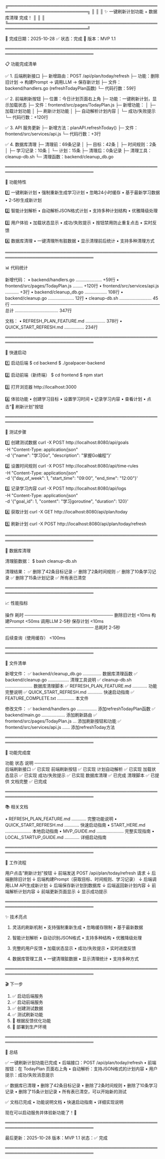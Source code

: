 ╔════════════════════════════════════════════════════════════════════════════╗
║                                                                            ║
║              ✨ 一键刷新计划功能 + 数据库清理 完成！                      ║
║                                                                            ║
╚════════════════════════════════════════════════════════════════════════════╝

📅 完成日期：2025-10-28
✅ 状态：完成
🎯 版本：MVP 1.1

═══════════════════════════════════════════════════════════════════════════════

📋 功能完成清单

✅ 1. 后端刷新接口
   ├─ 新增路由：POST /api/plan/today/refresh
   ├─ 功能：删除旧计划 → 构建Prompt → 调用LLM → 保存新计划
   ├─ 文件：backend/handlers.go (refreshTodayPlan函数)
   └─ 代码行数：59行

✅ 2. 前端刷新按钮
   ├─ 位置：今日计划页面右上角
   ├─ 功能：一键刷新计划，显示加载状态
   ├─ 文件：frontend/src/pages/TodayPlan.js
   ├─ 新增功能：
   │  ├─ 加载计划功能
   │  ├─ 刷新计划功能
   │  ├─ 自动解析计划内容
   │  └─ 成功/失败提示
   └─ 代码行数：+120行

✅ 3. API 服务更新
   ├─ 新增方法：planAPI.refreshToday()
   ├─ 文件：frontend/src/services/api.js
   └─ 代码行数：+3行

✅ 4. 数据库清理
   ├─ 清理前：69条记录
   │  ├─ 目标：42条
   │  ├─ 时间规则：2条
   │  ├─ 学习记录：10条
   │  └─ 计划：15条
   ├─ 清理后：0条记录
   ├─ 清理工具：cleanup-db.sh
   └─ 清理函数：backend/cleanup_db.go

═══════════════════════════════════════════════════════════════════════════════

🎯 功能特性

1️⃣ 一键刷新计划
   • 强制重新生成学习计划
   • 忽略24小时缓存
   • 基于最新学习数据
   • 2-5秒生成新计划

2️⃣ 智能计划解析
   • 自动解析JSON格式计划
   • 支持多种计划结构
   • 优雅降级处理

3️⃣ 用户体验
   • 加载状态显示
   • 成功/失败提示
   • 按钮禁用防止重复点击
   • 实时反馈

4️⃣ 数据库清理
   • 一键清理所有脏数据
   • 显示清理前后统计
   • 支持多种清理方式

═══════════════════════════════════════════════════════════════════════════════

📊 代码统计

新增代码：
  • backend/handlers.go ..................... +59行
  • frontend/src/pages/TodayPlan.js ........ +120行
  • frontend/src/services/api.js ........... +3行
  • backend/cleanup_db.go .................. 108行
  • backend/cleanup.go ..................... 12行
  • cleanup-db.sh .......................... 45行
  ─────────────────────────────────────────────────
  总计 ................................... 347行

文档：
  • REFRESH_PLAN_FEATURE.md ................ 378行
  • QUICK_START_REFRESH.md ................ 234行

═══════════════════════════════════════════════════════════════════════════════

🚀 快速启动

1️⃣ 启动后端
   $ cd backend
   $ ./goalpacer-backend

2️⃣ 启动前端（新终端）
   $ cd frontend
   $ npm start

3️⃣ 打开浏览器
   http://localhost:3000

4️⃣ 体验功能
   • 创建学习目标
   • 设置学习时间
   • 记录学习内容
   • 查看计划
   • 点击"🔄 刷新计划"按钮

═══════════════════════════════════════════════════════════════════════════════

🧪 测试步骤

1️⃣ 创建测试数据
   curl -X POST http://localhost:8080/api/goals \
     -H "Content-Type: application/json" \
     -d '{"name": "学习Go", "description": "掌握Go编程"}'

2️⃣ 设置时间规则
   curl -X POST http://localhost:8080/api/time-rules \
     -H "Content-Type: application/json" \
     -d '{"day_of_week": 1, "start_time": "09:00", "end_time": "12:00"}'

3️⃣ 记录学习内容
   curl -X POST http://localhost:8080/api/logs \
     -H "Content-Type: application/json" \
     -d '{"goal_id": 1, "content": "学习goroutine", "duration": 120}'

4️⃣ 获取计划
   curl -X GET http://localhost:8080/api/plan/today

5️⃣ 刷新计划
   curl -X POST http://localhost:8080/api/plan/today/refresh

═══════════════════════════════════════════════════════════════════════════════

🧹 数据库清理

清理脏数据：
   $ bash cleanup-db.sh

清理结果：
   ✅ 删除了42条目标记录
   ✅ 删除了2条时间规则
   ✅ 删除了10条学习记录
   ✅ 删除了15条计划记录
   ✅ 所有表已清空

═══════════════════════════════════════════════════════════════════════════════

📈 性能指标

操作                    耗时
─────────────────────────────
删除旧计划              <10ms
构建Prompt              <50ms
调用LLM                 2-5秒
保存计划                <10ms
─────────────────────────────
总耗时                  2-5秒

后续查询（使用缓存）    <100ms

═══════════════════════════════════════════════════════════════════════════════

📁 文件清单

新增文件：
  ✅ backend/cleanup_db.go ............... 数据库清理函数
  ✅ backend/cleanup.go ................. 清理工具说明
  ✅ cleanup-db.sh ...................... 数据库清理脚本
  ✅ REFRESH_PLAN_FEATURE.md ............ 功能完整说明
  ✅ QUICK_START_REFRESH.md ............ 快速启动指南
  ✅ FEATURE_COMPLETE.txt .............. 本文件

修改文件：
  ✅ backend/handlers.go ................ 添加refreshTodayPlan函数
  ✅ backend/main.go ................... 添加刷新路由
  ✅ frontend/src/pages/TodayPlan.js ... 添加刷新按钮和功能
  ✅ frontend/src/services/api.js ...... 添加refreshToday方法

═══════════════════════════════════════════════════════════════════════════════

🎯 功能完成度

功能                    状态    说明
─────────────────────────────────────────
后端刷新接口            ✅      已实现
前端刷新按钮            ✅      已实现
计划自动解析            ✅      已实现
加载状态显示            ✅      已实现
成功/失败提示           ✅      已实现
数据库清理              ✅      已完成
清理脚本                ✅      已提供
文档完整                ✅      已完成

═══════════════════════════════════════════════════════════════════════════════

📚 相关文档

  • REFRESH_PLAN_FEATURE.md ............ 完整功能说明
  • QUICK_START_REFRESH.md ............ 快速启动指南
  • START_HERE.md ..................... 本地启动指南
  • MVP_GUIDE.md ...................... 完整实现指南
  • LOCAL_STARTUP_GUIDE.md ............ 详细启动指南

═══════════════════════════════════════════════════════════════════════════════

🔄 工作流程

用户点击"刷新计划"按钮
    ↓
前端发送 POST /api/plan/today/refresh 请求
    ↓
后端删除旧计划
    ↓
后端构建Prompt（获取目标、时间规则、学习记录）
    ↓
后端调用LLM API生成新计划
    ↓
后端保存新计划到数据库
    ↓
后端返回新计划内容
    ↓
前端解析计划内容
    ↓
前端更新页面显示
    ↓
显示成功提示

═══════════════════════════════════════════════════════════════════════════════

✨ 技术亮点

1. 灵活的刷新机制
   • 支持强制重新生成
   • 忽略缓存限制
   • 基于最新数据

2. 智能计划解析
   • 自动识别JSON格式
   • 支持多种结构
   • 优雅降级处理

3. 完整的用户反馈
   • 加载状态显示
   • 成功/失败提示
   • 实时进度反馈

4. 数据库管理工具
   • 一键清理脏数据
   • 显示清理统计
   • 支持多种方式

═══════════════════════════════════════════════════════════════════════════════

🎬 下一步

1. ✅ 启动后端服务
2. ✅ 启动前端服务
3. ✅ 创建测试数据
4. ✅ 测试刷新功能
5. 📝 根据反馈优化功能
6. 🚀 部署到生产环境

═══════════════════════════════════════════════════════════════════════════════

🎉 总结

✅ 一键刷新计划功能已完成
   • 后端接口：POST /api/plan/today/refresh
   • 前端按钮：在 TodayPlan 页面右上角
   • 自动解析：支持JSON格式的计划内容
   • 用户提示：成功/失败消息提示

✅ 数据库已清理
   • 删除了42条目标记录
   • 删除了2条时间规则
   • 删除了10条学习记录
   • 删除了15条计划记录
   • 所有表已清空，可以开始新的测试

✅ 文档已完成
   • 功能说明文档
   • 快速启动指南
   • 详细实现说明

现在可以启动服务并体验新功能了！🚀

═══════════════════════════════════════════════════════════════════════════════

最后更新：2025-10-28
版本：MVP 1.1
状态：✅ 完成

═══════════════════════════════════════════════════════════════════════════════
